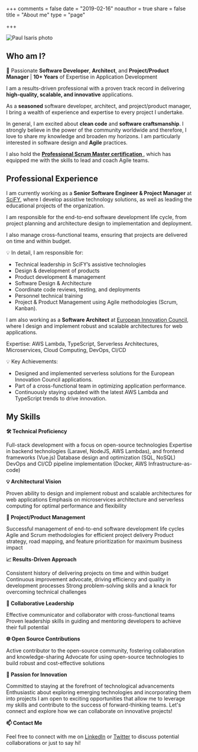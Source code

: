 +++
comments = false
date = "2019-02-16"
noauthor = true
share = false
title = "About me"
type = "page"

+++

<img src="/img/paul_circle.png" alt="Paul Isaris photo">

## Who am I?

🚀 Passionate **Software Developer**, **Architect**, and **Project/Product Manager** | **10+ Years** of Expertise in Application
Development

I am a results-driven professional with a proven track record in delivering **high-quality,
scalable, and innovative** applications.

As a **seasoned** software developer, architect, and project/product manager, I bring a wealth of experience and
expertise
to every project I undertake.

In general, I am excited about **clean code** and **software craftsmanship**. I strongly believe in the power of the
community worldwide and
therefore, I love to share my knowledge and broaden my horizons. I am particularly interested in software design and
**Agile** practices.

I also hold the **[Professional Scrum Master certification
](https://www.credly.com/badges/5f65d524-4ffc-41de-9bc2-55f4e21d039a/public_url)**, which has equipped me with the
skills to lead and coach Agile teams.

## Professional Experience

I am currently working as a **Senior Software Engineer & Project Manager** at [SciFY](https://scify.org/en), where I
develop assistive
technology solutions, as well as leading the educational projects of the organization.

I am responsible for the
end-to-end software development life cycle, from project planning and architecture design to implementation and
deployment.

I also manage cross-functional teams, ensuring that projects are delivered on time and within budget.

💡 In detail, I am responsible for:

- Technical leadership in SciFY’s assistive technologies
- Design & development of products
- Product development & management
- Software Design & Architecture
- Coordinate code reviews, testing, and deployments
- Personnel technical training
- Project & Product Management using Agile methodologies (Scrum, Kanban).

I am also working as a **Software Architect** at [European Innovation Council](https://eic.ec.europa.eu/), where I
design and implement robust and scalable architectures for web applications.

Expertise: AWS Lambda, TypeScript, Serverless Architectures, Microservices, Cloud Computing, DevOps, CI/CD

💡 Key Achievements:

- Designed and implemented serverless solutions for the European Innovation Council applications.
- Part of a cross-functional team in optimizing application performance.
- Continuously staying updated with the latest AWS Lambda and TypeScript trends to drive innovation.

## My Skills

**🛠️ Technical Proficiency**

Full-stack development with a focus on open-source technologies
Expertise in backend technologies (Laravel, NodeJS, AWS Lambdas), and frontend frameworks (Vue.js)
Database design and optimization (SQL, NoSQL)
DevOps and CI/CD pipeline implementation (Docker, AWS Infrastructure-as-code)

**💡 Architectural Vision**

Proven ability to design and implement robust and scalable architectures for web applications
Emphasis on microservices architecture and serverless computing for optimal performance and flexibility

**🔧 Project/Product Management**

Successful management of end-to-end software development life cycles
Agile and Scrum methodologies for efficient project delivery
Product strategy, road mapping, and feature prioritization for maximum business impact

**📈 Results-Driven Approach**

Consistent history of delivering projects on time and within budget
Continuous improvement advocate, driving efficiency and quality in development processes
Strong problem-solving skills and a knack for overcoming technical challenges

**🤝 Collaborative Leadership**

Effective communicator and collaborator with cross-functional teams
Proven leadership skills in guiding and mentoring developers to achieve their full potential

**🌐 Open Source Contributions**

Active contributor to the open-source community, fostering collaboration and knowledge-sharing
Advocate for using open-source technologies to build robust and cost-effective solutions

**🌟 Passion for Innovation**

Committed to staying at the forefront of technological advancements
Enthusiastic about exploring emerging technologies and incorporating them into projects
I am open to exciting opportunities that allow me to leverage my skills and contribute to the success of
forward-thinking teams. Let's connect and explore how we can collaborate on innovative projects!

**📫 Contact Me**

Feel free to connect with me on [LinkedIn](https://www.linkedin.com/in/pavlosisaris/)
or [Twitter](https://twitter.com/paulisaris) to discuss potential collaborations or just to say hi!